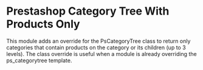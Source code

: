 # Prestashop Category Tree With Products Only
This module adds an override for the PsCategoryTree class to return only categories that contain products on the category or its children (up to 3 levels).
The class override is useful when a module is already overriding the ps_categorytree template.

